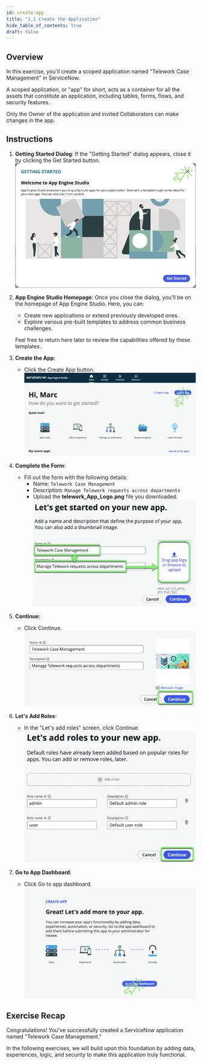 ```yaml
---
id: create-app
title: "1.1 Create the Application"
hide_table_of_contents: true
draft: false
---
```


## Overview

In this exercise, you'll create a scoped application named "Telework Case Management" in ServiceNow.

A scoped application, or "app" for short, acts as a container for all the assets that constitute an application, including tables, forms, flows, and security features.

Only the Owner of the application and invited Collaborators can make changes in the app. 

## Instructions

1. **Getting Started Dialog**: If the "Getting Started" dialog appears, close it by clicking the <span className="button-purple">Get Started</span> button.
   ![](../images/1_Getting_Started.png)


2. **App Engine Studio Homepage**: Once you close the dialog, you'll be on the homepage of App Engine Studio. Here, you can:
   - Create new applications or extend previously developed ones.
   - Explore various pre-built templates to address common business challenges.

   Feel free to return here later to review the capabilities offered by these templates.


3. **Create the App**:
   - Click the <span className="button-purple">Create App</span> button.
   ![](../images/1_Create_App.png)


4. **Complete the Form**:
   - Fill out the form with the following details:
     - Name: `Telework Case Management`
     - Description: `Manage Telework requests across departments`
     - Upload the **telework_App_Logo.png** file you downloaded.
   ![](../images/2023-10-18-14-04-42.png)


5. **Continue**:
   - Click <span className="button-purple">Continue</span>.
   ![](../images/2023-10-18-14-07-21.png)


6. **Let's Add Roles**:
   - In the "Let's add roles" screen, click <span className="button-purple">Continue</span>.
   ![](../images/2023-10-18-14-06-33.png)


7. **Go to App Dashboard**:
   - Click <span className="button-purple">Go to app dashboard</span>.
   ![](../images/Go_to_app_dashboard.png)


## Exercise Recap

Congratulations! You've successfully created a ServiceNow application named "Telework Case Management."

In the following exercises, we will build upon this foundation by adding data, experiences, logic, and security to make this application truly functional.